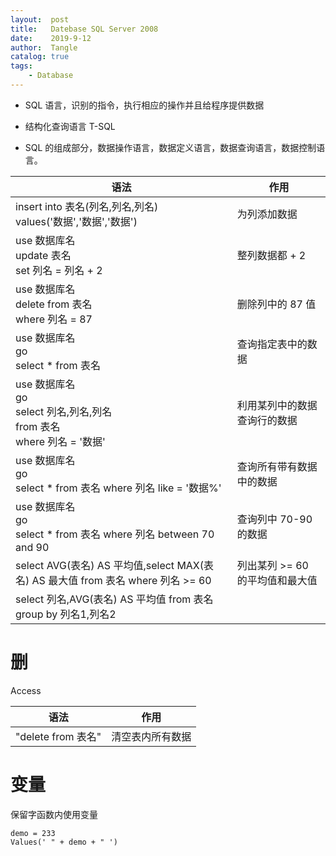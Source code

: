 ```yaml
---
layout:  post
title:   Datebase SQL Server 2008
date:    2019-9-12
author:  Tangle
catalog: true
tags:
    - Database
---
```


- SQL 语言，识别的指令，执行相应的操作并且给程序提供数据

- 结构化查询语言 T-SQL

- SQL 的组成部分，数据操作语言，数据定义语言，数据查询语言，数据控制语言。

| 语法                                                         | 作用                            |
| ------------------------------------------------------------ | ------------------------------- |
| insert into 表名(列名,列名,列名)<br>values('数据','数据','数据') | 为列添加数据                    |
| use 数据库名<br>update 表名<br>set 列名 = 列名 + 2           | 整列数据都 + 2                  |
| use 数据库名<br>delete from 表名<br>where 列名 = 87          | 删除列中的 87 值                |
| use 数据库名<br>go<br>select * from 表名                     | 查询指定表中的数据              |
| use 数据库名<br>go<br>select 列名,列名,列名<br>from 表名<br>where 列名 = '数据' | 利用某列中的数据查询行的数据    |
| use 数据库名<br>go<br>select * from 表名 where 列名 like = '数据%' | 查询所有带有数据中的数据        |
| use 数据库名<br/>go<br>select * from 表名 where 列名 between 70 and 90 | 查询列中 70-90 的数据           |
| select AVG(表名) AS 平均值,select MAX(表名) AS 最大值 from 表名 where 列名 >= 60 | 列出某列 >= 60 的平均值和最大值 |
| select 列名,AVG(表名) AS 平均值 from 表名 group by 列名1,列名2 |                                 |
# 删

Access

| 语法               | 作用             |
| ------------------ | ---------------- |
| "delete from 表名" | 清空表内所有数据 |

# 变量

保留字函数内使用变量

```
demo = 233
Values(' " + demo + " ')
```
